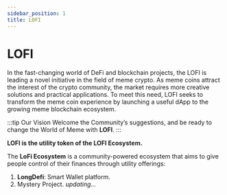 ```yaml
---
sidebar_position: 1
title: LOFI
---
```


# LOFI

In the fast-changing world of DeFi and blockchain projects, the LOFI is leading a novel initiative in the field of meme crypto. As meme coins attract the interest of the crypto community, the market requires more creative solutions and practical applications. To meet this need, LOFI seeks to transform the meme coin experience by launching a useful dApp to the growing meme blockchain ecosystem.

:::tip Our Vision
Welcome the Community’s suggestions, and be ready to change the World of Meme with **LOFI**.
:::

**LOFI is the utility token of the LOFI Ecosystem.**

The **LoFi Ecosystem** is a community-powered ecosystem that aims to give people control of their finances through utility offerings:

1. **LongDefi**: Smart Wallet platform.
2. Mystery Project. _updating..._
